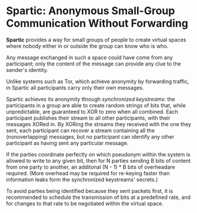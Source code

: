 # Spartic: Anonymous Small-Group Communication Without Forwarding

**Spartic** provides a way for small groups of people to create virtual spaces
where nobody either in or outside the group can know who is who.

Any message exchanged in such a space could have come from any participant;
only the content of the message can provide any clue to the sender's identity.

Unlike systems such as Tor, which achieve anonymity by forwarding traffic, in
Spartic all participants carry only their own messages.

Spartic achieves its anonymity through *synchronized keystreams*: the
participants in a group are able to create random strings of bits that, while
unpredictable, are guaranteed to XOR to zero when all combined. Each
participant publishes their stream to all other participants, with their
messages XORed in. By XORing the streams they received with the one they sent,
each participant can recover a stream containing all the (nonoverlapping)
messages, but no participant can identify any other participant as having sent
any particular message.

If the parties coordinate perfectly on which pseudonym within the system is
allowed to write to any given bit, then for N parties sending B bits of content
from one party to another, an additonal (N - 1) * B bits of overheadare
required. (More overhead may be required for re-keying faster than information
leaks form the synchronized keystreams' secrets.)

To avoid parties being identified because they sent packets first, it is
recommended to schedule the transmission of bits at a predefined rate, and for
changes to that rate to be negotiated within the virtual space.
